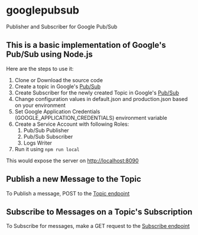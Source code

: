 # googlepubsub
Publisher and Subscriber for Google Pub/Sub

## This is a basic implementation of Google's Pub/Sub using Node.js
Here are the steps to use it:

1. Clone or Download the source code
2. Create a topic in Google's [Pub/Sub](https://console.cloud.google.com/cloudpubsub/)
3. Create Subscriber for the newly created Topic in Google's [Pub/Sub](https://console.cloud.google.com/cloudpubsub/)
4. Change configuration values in default.json and production.json based on your environment
5. Set Google Application Credentials (GOOGLE_APPLICATION_CREDENTIALS) environment variable
6. Create a Service Account with following Roles:
	1. Pub/Sub Publisher
	2. Pub/Sub Subscriber
	3. Logs Writer
7. Run it using ````npm run local````

This would expose the server on [http://localhost:8090](http://localhost:8090)

## Publish a new Message to the Topic
To Publish a message, POST to the [Topic endpoint](http://localhost:8090/:topic/publish)

## Subscribe to Messages on a Topic's Subscription
To Subscribe for messages, make a GET request to the [Subscribe endpoint](http://localhost:8090/:subscription/subscribe)